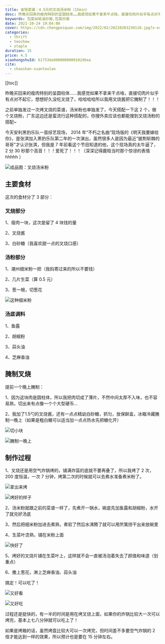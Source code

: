```yaml
---
title: 省钱菜谱：4.5元的叉烧汤米粉（15min）
desc: 昨晚买回来的瘦肉特别的呈圆柱体……我感觉如果不拿来干点啥，直接切肉片似乎有点对不起它，想想好久没吃叉烧了，哈哈哈哈所以我用叉烧酱把它腌制了！！！
keywords: 包菜丝蚝油炒面,包菜炒面
date: 2021-10-24 19:04:00
cover: https://cdn.chengpeiquan.com/img/2022/02/20220203230110.jpg?x-oss-process=image/interlace,1
categories:
  - thrift
  - teochew
  - staple
duration: 15
price: 4.5
xiaohongshuId: 61753da9000000000102d6ea
cite:
  - chaoshan-suantoulao
---
```


[[toc]]

昨晚买回来的瘦肉特别的呈圆柱体……我感觉如果不拿来干点啥，直接切肉片似乎有点对不起它，想想好久没吃叉烧了，哈哈哈哈所以我用叉烧酱把它腌制了！！！

之前单独发过一次烤叉烧的菜谱，汤米粉也单独发了，今天搭配一下这 2 个，做个叉烧粉，广东这边还是蛮流行这种搭配的，你搜外卖应该也都能搜到叉烧汤粉的搭配~

今天安利黑豹乐队一首综艺现场， 2014 年“不朽之名曲”现场版的《明天我要嫁给你》，是张淇加入黑豹乐队第二年的一次演出，虽然很多人是因为最近“披荆斩棘的哥哥”才认识张淇，但我是 7 年前看这个节目知道的他，这个现场真的太牛逼了， 2 分 30 秒那个高音！！！爱死了！！！（深深记得鹿晗当时那个惊讶的表情 hhhhh ）

![成品图：叉烧汤米粉](https://cdn.chengpeiquan.com/img/2022/02/20220203230343.jpg?x-oss-process=image/interlace,1)

## 主要食材

这次的食材分了 3 部分：

### 叉烧部分

1、瘦肉一块，这次是留了 4 块钱的量

2、叉烧酱

3、白砂糖（我喜欢甜一点的叉烧口感）

### 汤粉部分

1、潮州细米粉一把（我妈寄过来的所以不要钱）

2、几片生菜（算 0.5 元）

3、葱一根，切葱花

![这种细米粉](https://cdn.chengpeiquan.com/img/2022/02/20220203230919.jpg?x-oss-process=image/interlace,1)

### 汤底调料

1、鱼露

2、胡椒粉

3、蒜头油

4、芝麻香油

## 腌制叉烧

提前一个晚上腌制：

1、因为这块肉是圆柱体，所以我把肉切成了薄片，不然中间太厚不入味，也不容易熟，切出来有点像一个个大型硬币…

2、我加了1.5勺的叉烧酱，还有一点点精幼白砂糖，抓匀，放保鲜盒，冰箱冷藏腌制一晚上（如果是粗白糖可以适当加一点点热水先把糖化开）

![切小块](https://cdn.chengpeiquan.com/img/2022/02/20220203230346.jpg?x-oss-process=image/interlace,1)

![腌制一晚上](https://cdn.chengpeiquan.com/img/2022/02/20220203230347.jpg?x-oss-process=image/interlace,1)

## 制作过程

1、叉烧还是用空气炸锅烤的，铺满炸篮的底就不要再叠了，所以我烤了 2 次， 200 度恒温，一次 7 分钟，烤第二次的时候就可以去煮水准备煮米粉了。

![拿出来烤](https://cdn.chengpeiquan.com/img/2022/02/20220203230348.jpg?x-oss-process=image/interlace,1)

![烤好的样子](https://cdn.chengpeiquan.com/img/2022/02/20220203230349.jpg?x-oss-process=image/interlace,1)

2、汤米粉就跟之前的菜谱一样了，先煮开一锅水，碗底先加鱼露和胡椒粉，水开了就兑好汤底

3、然后把细米粉加进去煮熟，煮软了然后水沸腾了就可以用笊篱捞干出来放碗里

4、生菜叶烫熟，铺在米粉上面

![快好了](https://cdn.chengpeiquan.com/img/2022/02/20220203230350.jpg?x-oss-process=image/interlace,1)

5、烤好的叉烧片铺在生菜叶上，这样就不会一直被汤泡着失去了颜值和味道（划重点）

6、撒上葱花，淋上芝麻香油、蒜头油

搞定！可以吃了！

![又好看](https://cdn.chengpeiquan.com/img/2022/02/20220203230345.jpg?x-oss-process=image/interlace,1)

![又好吃](https://cdn.chengpeiquan.com/img/2022/02/20220203230344.jpg?x-oss-process=image/interlace,1)

过程还是挺快的，有一半的时间是用在烤叉烧上面，如果你的炸锅比较大一次可以烤完，基本上七八分钟就可以吃上了！

如果是烤箱的话，虽然烤盘比较大可以一次烤完，但时间差不多要空气炸锅的 2 倍才能达到一样的效果，所以预计也是要在 15 分钟左右。
